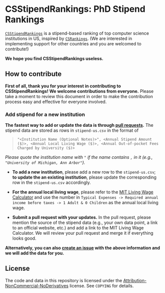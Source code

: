 # CSStipendRankings: PhD Stipend Rankings

[`CSStipendRankings`](https://csstipendrankings.org) is a stipend-based ranking of top computer science institutions in US, inspired by [`CSRankings`](https://csrankings.org). (We are interested in implementing support for other countries and you are welcomed to contribute!) 

**We hope you find CSStipendRankings useless.**

## How to contribute

**First of all, thank you for your interest in contributing to CSStipendRankings! We welcome contributions from everyone.** Please take a moment to review this document in order to make the contribution process easy and effective for everyone involved.

### Add stipend for a new institution
**The fastest way to add or update the data is through [pull requests](https://github.com/CSStipendRankings/CSStipendRankings/pulls).** The stipend data are stored as rows in `stipend-us.csv` in the format of 

> ```"<Institution Name (Optional Notes)>", <Annual Stipend Amount ($)>, <Annual Local Living Wage ($)>, <Annual Out-of-pocket Fees Charged by University ($)>```

*Please quote the institution name with `"` if the name contains `,` in it (e.g., `"University of Michigan, Ann Arbor"`).*


- **To add a new institution**, please add a new row to the `stipend-us.csv`; **to update the an existing institution**, please update the corresponding row in the `stipend-us.csv` accordingly. 

- **For the annual local living wage**, please refer to the [MIT Living Wage Calculator](http://livingwage.mit.edu/) and use the number in `Typical Expenses -> Required annual income before taxes -> 1 Adult & 0 Children` as the annual local living wage.

- **Submit a pull request with your updates.** In the pull request, please mention the source of the stipend data (e.g., your own data point, a link to an official website, etc.) and add a link to the 
MIT Living Wage Calculator. We will review your pull request and merge it if everything looks good.

**Alternatively, you can also [create an issue](https://github.com/CSStipendRankings/CSStipendRankings/issues/new/choose) with the above information and we will add the data for you.**

## License
The code and data in this repository is licensed under the [Attribution-NonCommercial-NoDerivatives](https://creativecommons.org/licenses/by-nc-nd/4.0/) license. See `COPYING` for details.

